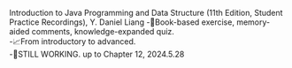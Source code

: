 Introduction to Java Programming and Data Structure (11th Edition, Student Practice Recordings), Y. Daniel Liang
-📗Book-based exercise, memory-aided comments, knowledge-expanded quiz.      
-📈From introductory to advanced.        
-🎯STILL WORKING. up to Chapter 12, 2024.5.28    
